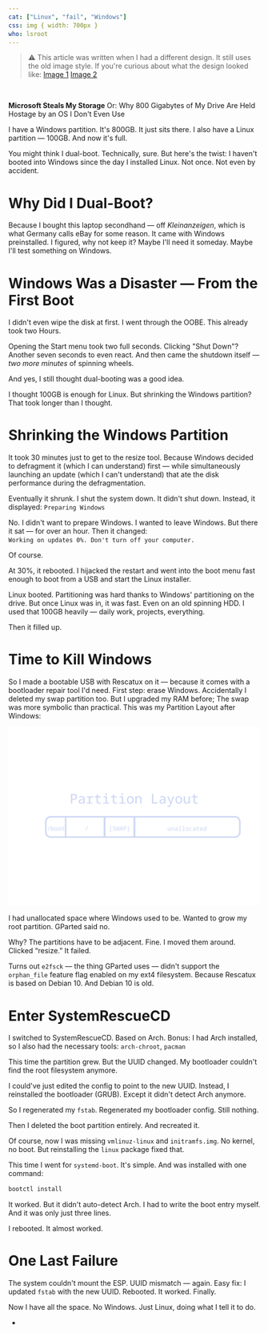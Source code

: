 ```yaml
---
cat: ["Linux", "fail", "Windows"]
css: img { width: 700px }
who: lsroot
---
```

> ⚠️ This article was written when I had a different design. It still uses the old image style. If you're curious about what the design looked like: [Image 1](https://cloud.fiosproject.de/legacyblog1.png)  [Image 2](https://cloud.fiosproject.de/legacyblog2.png)  
<br>

**Microsoft Steals My Storage**
Or: Why 800 Gigabytes of My Drive Are Held Hostage by an OS I Don't Even Use

I have a Windows partition. It's 800GB. It just sits there. I also have a Linux partition — 100GB. And now it's full.

You might think I dual-boot. Technically, sure. But here's the twist: I haven't booted into Windows since the day I installed Linux. Not once. Not even by accident.
# Why Did I Dual-Boot?
Because I bought this laptop secondhand — off _Kleinanzeigen_, which is what Germany calls eBay for some reason. It came with Windows preinstalled. I figured, why not keep it? Maybe I'll need it someday. Maybe I'll test something on Windows.
# Windows Was a Disaster — From the First Boot
I didn't even wipe the disk at first. I went through the OOBE. This already took two Hours.

Opening the Start menu took two full seconds. Clicking "Shut Down"? Another seven seconds to even react. And then came the shutdown itself — _two more minutes_ of spinning wheels.

And yes, I still thought dual-booting was a good idea.

I thought 100GB is enough for Linux. But shrinking the Windows partition? That took longer than I thought.
# Shrinking the Windows Partition
It took 30 minutes just to get to the resize tool. Because Windows decided to defragment it (which I can understand) first — while simultaneously launching an update (which I can't understand) that ate the disk performance during the defragmentation.

Eventually it shrunk. I shut the system down. It didn't shut down. Instead, it displayed: `Preparing Windows`

No. I didn't want to prepare Windows. I wanted to leave Windows. But there it sat — for over an hour. Then it changed:  
`Working on updates 0%. Don't turn off your computer.`

Of course.

At 30%, it rebooted. I hijacked the restart and went into the boot menu fast enough to boot from a USB and start the Linux installer.

Linux booted. Partitioning was hard thanks to Windows' partitioning on the drive. But once Linux was in, it was fast. Even on an old spinning HDD. I used that 100GB heavily — daily work, projects, everything.

Then it filled up.
# Time to Kill Windows
So I made a bootable USB with Rescatux on it — because it comes with a bootloader repair tool I'd need. First step: erase Windows. Accidentally I deleted my swap partition too. But I upgraded my RAM before; The swap was more symbolic than practical.
This was my Partition Layout after Windows:

![](/files/partitions_new.png)

I had unallocated space where Windows used to be. Wanted to grow my root partition. GParted said no.

Why? The partitions have to be adjacent. Fine. I moved them around. Clicked “resize.” It failed.

Turns out `e2fsck` — the thing GParted uses — didn't support the `orphan_file` feature flag enabled on my ext4 filesystem. Because Rescatux is based on Debian 10. And Debian 10 is old. 

# Enter SystemRescueCD
I switched to SystemRescueCD. Based on Arch. Bonus: I had Arch installed, so I also had the necessary tools: `arch-chroot`, `pacman`

This time the partition grew. But the UUID changed. My bootloader couldn't find the root filesystem anymore.

I could've just edited the config to point to the new UUID. Instead, I reinstalled the bootloader (GRUB). Except it didn't detect Arch anymore.

So I regenerated my `fstab`. Regenerated my bootloader config. Still nothing.

Then I deleted the boot partition entirely. And recreated it.

Of course, now I was missing `vmlinuz-linux` and `initramfs.img`. No kernel, no boot. But reinstalling the `linux` package fixed that.

This time I went for `systemd-boot`. It's simple. And was installed with one command:
```bash
bootctl install
```
It worked. But it didn't auto-detect Arch. I had to write the boot entry myself. And it was only just three lines.

I rebooted. It almost worked.
# One Last Failure
The system couldn't mount the ESP. UUID mismatch — again. Easy fix: I updated `fstab` with the new UUID. Rebooted. It worked. Finally.

Now I have all the space. No Windows. Just Linux, doing what I tell it to do.



















-
